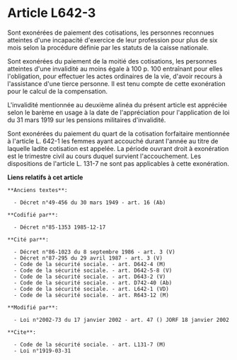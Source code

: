 # Article L642-3

Sont exonérées de paiement des cotisations, les personnes reconnues atteintes d'une incapacité d'exercice de leur profession
pour plus de six mois selon la procédure définie par les statuts de la caisse nationale.

Sont exonérées du paiement de la moitié des cotisations, les personnes atteintes d'une invalidité au moins égale à 100 p. 100
entraînant pour elles l'obligation, pour effectuer les actes ordinaires de la vie, d'avoir recours à l'assistance d'une
tierce personne. Il est tenu compte de cette exonération pour le calcul de la compensation.

L'invalidité mentionnée au deuxième alinéa du présent article est appréciée selon le barème en usage à la date de
l'appréciation pour l'application de loi du 31 mars 1919 sur les pensions militaires d'invalidité.

Sont exonérées du paiement du quart de la cotisation forfaitaire mentionnée à l'article L. 642-1 les femmes ayant accouché
durant l'année au titre de laquelle ladite cotisation est appelée. La période ouvrant droit à exonération est le trimestre
civil au cours duquel survient l'accouchement. Les dispositions de l'article L. 131-7 ne sont pas applicables à cette
exonération.

**Liens relatifs à cet article**

	**Anciens textes**:

	  - Décret n°49-456 du 30 mars 1949 - art. 16 (Ab)

	**Codifié par**:

	  - Décret n°85-1353 1985-12-17

	**Cité par**:

	  - Décret n°86-1023 du 8 septembre 1986 - art. 3 (V)
	  - Décret n°87-295 du 29 avril 1987 - art. 3 (V)
	  - Code de la sécurité sociale. - art. D642-4 (M)
	  - Code de la sécurité sociale. - art. D642-5-8 (V)
	  - Code de la sécurité sociale. - art. D643-2 (V)
	  - Code de la sécurité sociale. - art. D742-40 (Ab)
	  - Code de la sécurité sociale. - art. L642-1 (VD)
	  - Code de la sécurité sociale. - art. R643-12 (M)

	**Modifié par**:

	  - Loi n°2002-73 du 17 janvier 2002 - art. 47 () JORF 18 janvier 2002

	**Cite**:

	  - Code de la sécurité sociale. - art. L131-7 (M)
	  - Loi n°1919-03-31
